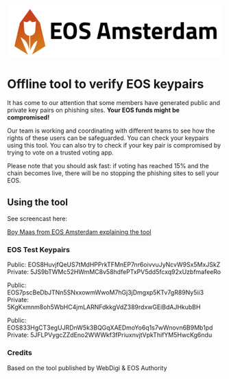 ![](images/eos-amsterdam-vertical-big.png)

# Offline tool to verify EOS keypairs

It has come to our attention that some members have generated public and private key pairs on phishing sites. **Your EOS funds might be compromised!**

Our team is working and coordinating with different teams to see how
the rights of these users can be safeguarded. You can check your
keypairs using this tool.  You can also try to check if your key pair
is compromised by trying to vote on a trusted voting app.

Please note that you should ask fast: if voting has reached 15% and the chain
becomes live, there will be no stopping the phishing sites to sell your EOS.

## Using the tool

See screencast here:

[Boy Maas from EOS Amsterdam explaining the tool](https://youtu.be/g7iLLHklUBY)

### EOS Test Keypairs

Public: EOS8HuvjfQeUS7tMdHPPrkTFMnEP7nr6oivvuJyNcvW9Sx5MxJSkZ
Private: 5JS9bTWMc52HWmMC8v58hdfePTxPV5dd5fcxq92xUzbfmafeeRo

Public: EOS7pscBeDbJTNn5SNxxowmWwoM7hGj3jDmgxp5KTv7gR89Ny5ii3
Private: 5KgKxmnm8oh5WbHC4jmLARNFdkkgVdZ389rdxwGEiBdAJHkubBH

Public: EOS833HgCT3egUJRDnW5k3BQGqXAEDmoYo6q1s7wWnovn6B9Mb1pd
Private: 5JFLPVygcZZdEno2WWWkf3fPriuxnvjtVpkThifYM5HwcKg6ndu

### Credits

Based on the tool published by WebDigi & EOS Authority
